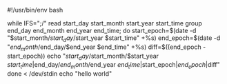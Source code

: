 #!/usr/bin/env bash

while IFS=";/" read start_day start_month start_year start_time group end_day end_month end_year end_time; do
    start_epoch=$(date -d "$start_month/$start_day/$start_year $start_time" +%s)
    end_epoch=$(date -d "$end_month/$end_day/$end_year $end_time" +%s)
    diff=$((end_epoch - start_epoch))
    echo "$start_day/$start_month/$start_year $start_time|$end_day/$end_month/$end_year $end_time|$start_epoch|$end_epoch|$diff"
done < /dev/stdin
echo "hello world"
